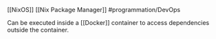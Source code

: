 [[NixOS]]
[[Nix Package Manager]]
#programmation/DevOps 

Can be executed inside a [[Docker]] container to access dependencies outside the container.